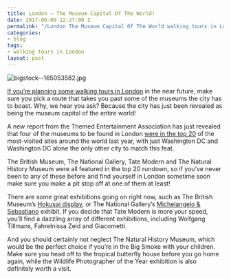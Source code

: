 ```yaml
---
title: London – The Museum Capital Of The World!
date: 2017-06-09 12:27:00 Z
permalink: "/London The Museum Capital Of The World walking tours in London/"
categories:
- blog
tags:
- walking tours in London
layout: post
---
```


![bigstock--165053582.jpg](/uploads/bigstock--165053582.jpg)

[If you’re planning some walking tours in London](http://www.insider-london.co.uk/tours/) in the near future, make sure you pick a route that takes you past some of the museums the city has to boast. Why, we hear you ask? Because the city has just been revealed as being the museum capital of the entire world!

A new report from the Themed Entertainment Association has just revealed that four of the museums to be found in London [were in the top 20](http://www.aol.co.uk/travel/2017/06/04/london-named-museums-capital-of-the-world/) of the most-visited sites around the world last year, with just Washington DC and Washington DC alone the only other city to match this feat.

The British Museum, The National Gallery, Tate Modern and The Natural History Museum were all featured in the top 20 rundown, so if you’ve never been to any of these before and find yourself in London sometime soon make sure you make a pit stop off at one of them at least!

There are some great exhibitions going on right now, such as The British Museum’s [Hokusai display](http://www.britishmuseum.org/whats_on.aspx), or The National Gallery’s [Michelangelo & Sebastiano](https://www.nationalgallery.org.uk/whats-on/exhibitions/michelangelo-sebastiano-the-credit-suisse-exhibition) exhibit. If you decide that Tate Modern is more your speed, you’ll find a dazzling array of different exhibitions, including Wolfgang Tillmans, Fahrelnissa Zeid and Giacometti.

And you should certainly not neglect The Natural History Museum, which would be the perfect choice if you’re in the Big Smoke with your children. Make sure you head off to the tropical butterfly house before you go home again, while the Wildlife Photographer of the Year exhibition is also definitely worth a visit.
